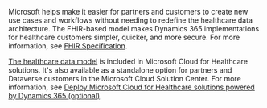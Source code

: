 Microsoft helps make it easier for partners and customers to create new use cases and workflows without needing to redefine the healthcare data architecture. The FHIR-based model makes Dynamics 365 implementations for healthcare customers simpler, quicker, and more secure. For more information, see [FHIR Specification](https://www.hl7.org/fhir/index.html/?azure-portal=true).

[The healthcare data model](/dynamics365/industry/healthcare/overview-data-model/?azure-portal=true) is included in Microsoft Cloud for Healthcare solutions. It's also available as a standalone option for partners and Dataverse customers in the Microsoft Cloud Solution Center. For more information, see [Deploy Microsoft Cloud for Healthcare solutions powered by Dynamics 365 (optional)](/dynamics365/industry/healthcare/deploy-data-model/?azure-portal=true).
